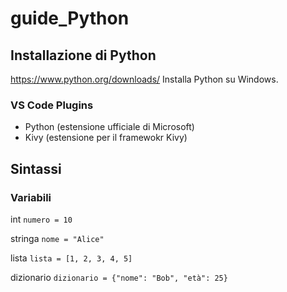 # guide_Python

## Installazione di Python
https://www.python.org/downloads/
Installa Python su Windows.

### VS Code Plugins
- Python (estensione ufficiale di Microsoft)
- Kivy (estensione per il framewokr Kivy)

## Sintassi

### Variabili
int
`numero = 10`

stringa
`nome = "Alice"`

lista
`lista = [1, 2, 3, 4, 5]`

dizionario
`dizionario = {"nome": "Bob", "età": 25}`
